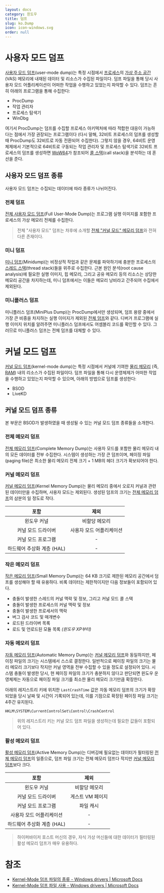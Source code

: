 ```yaml
---
layout: docs
category: 윈도우
title: 덤프
slug: ko.Dump
icon: icon-windows.svg
order: null
---
```

# 사용자 모드 덤프
[사용자 모드 덤프](https://docs.microsoft.com/ko-kr/windows-hardware/drivers/debugger/user-mode-dump-files)(user-mode dump)는 특정 시점에서 [프로세스](ko.Process)의 [가상 주소 공간](ko.Memory#가상-주소-공간) (VAS) 메모리에 내재된 데이터 및 리소스가 수집된 파일이다. 덤프 파일을 통해 당시 사용자 모드 어플리케이션이 어떠한 작업을 수행하고 있었는지 파악할 수 있다. 덤프는 흔히 아래의 프로그램을 통해 수집한다:

* ProcDump
* 작업 관리자
* 프로세스 탐색기
* WinDbg

여기서 ProcDump는 덤프를 수집할 프로세스 아키텍처에 따라 적합한 대응이 가능하다는 점에서 가장 권장되는 프로그램이다 (다시 말해, 32비트 프로세스의 덤프를 생성할 때 ProcDump도 32비트로 자동 전환되어 수집한다). 그렇지 않을 경우, 64비트 운영체제에서 기본적으로 64비트로 구동되는 작업 관리자 및 프로세스 탐색기로 32비트 프로세스의 덤프를 생성하면 [WoW64](https://ko.wikipedia.org/wiki/WOW64)가 참조되어 [콜 스택](https://ko.wikipedia.org/wiki/콜_스택)(call stack)을 분석하는 데 혼선을 준다.

## 사용자 모드 덤프 종류
사용자 모드 덤프는 수집되는 데이터에 따라 종류가 나뉘어진다.

### 전체 덤프
[전체 사용자 모드 덤프](https://docs.microsoft.com/ko-kr/windows-hardware/drivers/debugger/user-mode-dump-files#full)(Full User-Mode Dump)는 프로그램 실행 이미지를 포함한 프로세스의 가상 메모리 전체를 수집한다.

> 전체 "사용자 모드" 덤프는 차후에 소개할 [전체 "커널 모드" 메모리 덤프](#complete-memory-dump)와 전혀 다른 존재이다.

### 미니 덤프
[미니 덤프](https://docs.microsoft.com/ko-kr/windows-hardware/drivers/debugger/user-mode-dump-files#minidumps)(Minidump)는 비정상적 작업과 같은 문제를 파악하기에 충분한 프로세스의 [스레드 스택](ko.Process#스레드)(thread stack)들을 위주로 수집한다. 근본 원인 분석(root cause analysis)에 필요한 실행 이미지, 힙 메모리, 그리고 공유 메모리 등의 리소스는 상당한 메모리 공간을 차지하는데, 미니 덤프에서는 이들은 메모리 낭비라고 간주되어 수집에서 제외된다.

### 미니플러스 덤프
미니플러스 덤프(MiniPlus Dump)는 ProcDump에서만 생성되며, 덤프 용량 중에서 가장 큰 비중을 차지하는 실행 이미지가 제외된 [전체 덤프](#full-dump)와 같다. 디버거 프로그램에 실행 이미지 위치를 알려주면 미니플러스 덤프에서도 어셈블리 코드를 확인할 수 있다. 그러므로 미니플러스 덤프는 전체 덤프를 대체할 수 있다.

# 커널 모드 덤프
[커널 모드 덤프](https://docs.microsoft.com/ko-kr/windows-hardware/drivers/debugger/kernel-mode-dump-files)(kernel-mode dump)는 특정 시점에서 커널에 기여한 [물리 메모리](https://en.wikipedia.org/wiki/Computer_memory) (즉, [RAM](https://en.wikipedia.org/wiki/Random-access_memory)) 내의 리소스가 수집된 파일이다. 덤프 파일을 통해 다시 운영체제가 어떠한 작업을 수행하고 있었는지 파악할 수 있으며, 아래의 방법으로 덤프를 생성한다:

* BSOD
* LiveKD

## 커널 모드 덤프 종류
본 부문은 BSOD가 발생하였을 때 생성될 수 있는 커널 모드 덤프 종류들을 소개한다.

### 전체 메모리 덤프
[전체 메모리 덤프](https://docs.microsoft.com/ko-kr/windows-hardware/drivers/debugger/complete-memory-dump)(Complete Memory Dump)는 사용자 모드를 포함한 물리 메모리 내의 모든 데이터를 전부 수집한다. 시스템이 생성하는 가장 큰 덤프이며, 페이징 파일(paging file)은 최소한 물리 메모리 전체 크기 + 1 MB의 헤더 크기가 확보되어야 한다.

### 커널 메모리 덤프
[커널 메모리 덤프](https://docs.microsoft.com/ko-kr/windows-hardware/drivers/debugger/kernel-memory-dump)(Kernel Memory Dump)는 물리 메모리 중에서 오로지 커널과 관련된 데이터만을 수집하며, 사용자 모드는 제외된다. 생성된 덤프의 크기는 [전체 메모리 덤프](#complete-memory-dump)의 삼분의 일 정도로 작다.

| 포함                         | 제외              |
|:--------------------------------:|:---------------------:|
| 윈도우 커널                   | 비할당 메모리    |
| 커널 모드 드라이버               | 사용자 모드 어플리케이션 |
| 커널 모드 프로그램              | -                     |
| 하드웨어 추상화 계층 (HAL) | -                     |

### 작은 메모리 덤프
[작은 메모리 덤프](https://docs.microsoft.com/ko-kr/windows-hardware/drivers/debugger/small-memory-dump)(Small Memory Dump)는 64 KB 크기로 제한된 메모리 공간에서 덤프를 생성해야 할 때 유용하다. 비록 데이터는 제한적이지만 다음 정보들이 포함되어 있다.

* 충돌이 발생한 스레드의 커널 맥락 및 정보, 그리고 커널 모드 콜 스택
* 충돌이 발생한 프로세스의 커널 맥락 및 정보
* 충돌이 발생한 프로세서의 맥락
* 버그 검사 코드 및 매개변수
* 로드된 드라이버 목록
* 로드 및 언로드된 모듈 목록 *(윈도우 XP부터)*

### 자동 메모리 덤프
[자동 메모리 덤프](https://docs.microsoft.com/ko-kr/windows-hardware/drivers/debugger/automatic-memory-dump)(Automatic Memory Dump)는 [커널 메모리 덤프](#kernel-memory-dump)와 동일하지만, 페이징 파일의 크기는 시스템에서 스스로 결정한다. 일반적으로 페이징 파일의 크기는 물리 메모리 크기보다 작지만 커널 영역을 전부 수집할 수 있을 정도로 설정되어 있다. 시스템 충돌이 발생한 당시, 현 페이징 파일의 크기가 충분하지 않다고 판단되면 윈도우 운영체제는 자동으로 페이징 파일 크기를 최소한 물리 메모리 크기만큼 확장한다.

아래의 레지스트리 키에 위치한 `LastCrashTime` 값은 자동 메모리 덤프의 크기가 확장되었을 당시 날짜 및 시간이 기록되어 있는데, 이를 기점으로 확장된 페이징 파일 크기는 4주간 유지된다.

```
HKLM\SYSTEM\CurrentControlSet\Control\CrashControl
```

> 위의 레지스트리 키는 커널 모드 덤프 파일을 생성하는데 필요한 값들이 포함되어 있다.

### 활성 메모리 덤프
[활성 메모리 덤프](https://docs.microsoft.com/ko-kr/windows-hardware/drivers/debugger/active-memory-dump)(Active Memory Dump)는 디버깅에 필요없는 데이터가 필터링된 [전체 메모리 덤프](#complete-memory-dump)의 일종으로, 덤프 파일 크기는 전체 메모리 덤프다 작지만 [커널 메모리 덤프](#kernel-memory-dump)보다 크다.

| 포함                         | 제외            |
|:--------------------------------:|:------------------:|
| 윈도우 커널                   | 비할당 메모리 |
| 커널 모드 드라이버               | 게스트 VM 페이지     |
| 커널 모드 프로그램              | 파일 캐시         |
| 사용자 모드 어플리케이션           | -                  |
| 하드웨어 추상화 계층 (HAL) | -                  |

> 하이퍼바이저 호스트 머신의 경우, 자식 가상 머신들에 대한 데이터가 필터링된 활성 메모리 덤프가 매우 유용하다.

# 참조
* [Kernel-Mode 덤프 파일의 종류 - Windows drivers &#124; Microsoft Docs](https://docs.microsoft.com/en-us/windows-hardware/drivers/debugger/varieties-of-kernel-mode-dump-files)
* [Kernel-Mode 덤프 파일 사용 - Windows drivers &#124; Microsoft Docs](https://docs.microsoft.com/en-us/windows-hardware/drivers/debugger/enabling-a-kernel-mode-dump-file)
